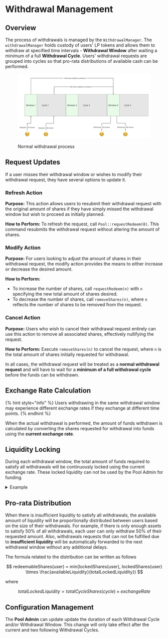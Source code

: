 # Withdrawal Management

## Overview

The process of withdrawals is managed by the `WithdrawalManager`. The `withdrawalManager` holds custody of users' LP tokens and allows them to withdraw at specified time intervals - **Withdrawal Window** after waiting a minimum of a full **Withdrawal Cycle**. Users' withdrawal requests are grouped into cycles so that pro-rata distributions of available cash can be performed.

<figure><img src="../.gitbook/assets/image (14).png" alt=""><figcaption><p>Normal withdrawal process</p></figcaption></figure>

## Request Updates

If a user misses their withdrawal window or wishes to modify their withdrawal request, they have several options to update it.&#x20;

### Refresh Action
**Purpose:** This action allows users to resubmit their withdrawal request with the original amount of shares if they have simply missed the withdrawal window but wish to proceed as initially planned.

**How to Perform:** To refresh the request, call `Pool::requestRedeem(0)`. This command resubmits the withdrawal request without altering the amount of shares.

### Modify Action
**Purpose:** For users looking to adjust the amount of shares in their withdrawal request, the modify action provides the means to either increase or decrease the desired amount.

**How to Perform:**
- To increase the number of shares, call `requestRedeem(n)` with `n` specifying the new total amount of shares desired.
- To decrease the number of shares, call `removeShares(n)`, where `n` reflects the number of shares to be removed from the request.

### Cancel Action
**Purpose:** Users who wish to cancel their withdrawal request entirely can use this action to remove all associated shares, effectively nullifying the request.

**How to Perform:** Execute `removeShares(n)` to cancel the request, where `n` is the total amount of shares initially requested for withdrawal.


In all cases, the withdrawal request will be treated as a **normal withdrawal request** and will have to wait for a **minimum of a full withdrawal cycle** before the funds can be withdrawn.

## Exchange Rate Calculation

{% hint style="info" %}
Users withdrawing in the same withdrawal window may experience different exchange rates if they exchange at different time points.
{% endhint %}

When the actual withdrawal is performed, the amount of funds withdrawn is calculated by converting the shares requested for withdrawal into funds using the **current exchange rate**.&#x20;

## Liquidity Locking

During each withdrawal window, the total amount of funds required to satisfy all withdrawals will be continuously locked using the current exchange rate. These locked liquidity can not be used by the Pool Admin for funding.

<details>

<summary>Example</summary>

If the current shares available for withdrawal is as follows

- User 1: 100 shares
- User 2: 200 shares

At time point 1 (exchange rate: 1.5)

- Total locked liquidity would be 450

At time point 2 (exchange rate: 1.75)

- Total locked liquidity would be 525

</details>

## Pro-rata Distribution

When there is insufficient liquidity to satisfy all withdrawals, the available amount of liquidity will be proportionally distributed between users based on the size of their withdrawals. For example, if there is only enough assets to satisfy 50% of all withdrawals, each user can only withdraw 50% of their requested amount. Also, withdrawals requests that can not be fulfilled due to **insufficient liquidity** will be automatically forwarded to the next withdrawal window without any additional delays.

The formula related to the distribution can be written as follows

$$
redeemableShares(user) =  min(lockedShares(user), lockedShares(user) \times \frac{availableLiquidity}{totalLockedLiquidity})
$$

where

$$
totalLockedLiquidity = totalCycleShares(cycle) \times exchangeRate
$$

## Configuration Management

The **Pool Admin** can update update the duration of each Withdrawal Cycle and/or Withdrawal Window. This change will only take effect after the current and two following Withdrawal Cycles.&#x20;
